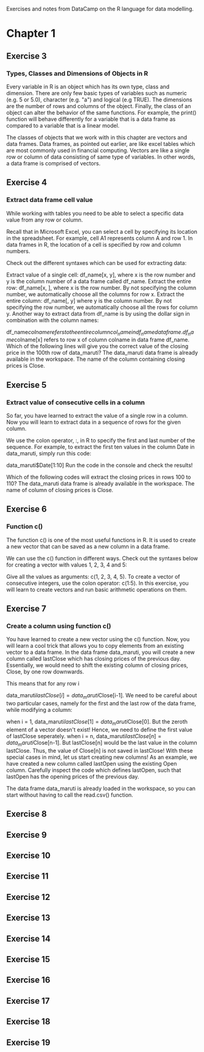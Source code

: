 Exercises and notes from DataCamp on the R language for data modelling.

# Chapter 1
## Exercise 3
### Types, Classes and Dimensions of Objects in R
Every variable in R is an object which has its own type, class and dimension. There are only few basic types of variables such as numeric (e.g. 5 or 5.0), character (e.g. "a") and logical (e.g TRUE). The dimensions are the number of rows and columns of the object. Finally, the class of an object can alter the behavior of the same functions. For example, the print() function will behave differently for a variable that is a data frame as compared to a variable that is a linear model.

The classes of objects that we work with in this chapter are vectors and data frames. Data frames, as pointed out earlier, are like excel tables which are most commonly used in financial computing. Vectors are like a single row or column of data consisting of same type of variables. In other words, a data frame is comprised of vectors.

## Exercise 4
### Extract data frame cell value
While working with tables you need to be able to select a specific data value from any row or column.

Recall that in Microsoft Excel, you can select a cell by specifying its location in the spreadsheet. For example, cell A1 represents column A and row 1. In data frames in R, the location of a cell is specified by row and column numbers.

Check out the different syntaxes which can be used for extracting data:

Extract value of a single cell: df_name[x, y], where x is the row number and y is the column number of a data frame called df_name.
Extract the entire row: df_name[x, ], where x is the row number. By not specifying the column number, we automatically choose all the columns for row x.
Extract the entire column: df_name[, y] where y is the column number. By not specifying the row number, we automatically choose all the rows for column y.
Another way to extract data from df_name is by using the dollar sign in combination with the column names:

df_name$colname refers to the entire column col_name in df_name data frame.
df_name$colname[x] refers to row x of column colname in data frame df_name.
Which of the following lines will give you the correct value of the closing price in the 100th row of data_maruti? The data_maruti data frame is already available in the workspace. The name of the column containing closing prices is Close.

## Exercise 5
### Extract value of consecutive cells in a column
So far, you have learned to extract the value of a single row in a column. Now you will learn to extract data in a sequence of rows for the given column.

We use the colon operator, :, in R to specify the first and last number of the sequence. For example, to extract the first ten values in the column Date in data_maruti, simply run this code:

data_maruti$Date[1:10]
Run the code in the console and check the results!

Which of the following codes will extract the closing prices in rows 100 to 110? The data_maruti data frame is already available in the workspace. The name of column of closing prices is Close.

## Exercise 6
### Function c()
The function c() is one of the most useful functions in R. It is used to create a new vector that can be saved as a new column in a data frame.

We can use the c() function in different ways. Check out the syntaxes below for creating a vector with values 1, 2, 3, 4 and 5:

Give all the values as arguments: c(1, 2, 3, 4, 5).
To create a vector of consecutive integers, use the colon operator: c(1:5).
In this exercise, you will learn to create vectors and run basic arithmetic operations on them.

## Exercise 7
### Create a column using function c()
You have learned to create a new vector using the c() function. Now, you will learn a cool trick that allows you to copy elements from an existing vector to a data frame.
In the data frame data_maruti, you will create a new column called lastClose which has closing prices of the previous day. Essentially, we would need to shift the existing column of closing prices, Close, by one row downwards.

This means that for any row i

data_maruti$lastClose[i] = data_maruti$Close[i-1].
We need to be careful about two particular cases, namely for the first and the last row of the data frame, while modifying a column:

when i = 1, data_maruti$lastClose[1] = data_maruti$Close[0]. But the zeroth element of a vector doesn't exist! Hence, we need to define the first value of lastClose seperately.
when i = n, data_maruti$lastClose[n] = data_maruti$Close[n-1]. But lastClose[n] would be the last value in the column lastClose. Thus, the value of Close[n] is not saved in lastClose!
With these special cases in mind, let us start creating new columns! As an example, we have created a new column called lastOpen using the existing Open column. Carefully inspect the code which defines lastOpen, such that lastOpen has the opening prices of the previous day.

The data frame data_maruti is already loaded in the workspace, so you can start without having to call the read.csv() function.

## Exercise 8
## Exercise 9
## Exercise 10
## Exercise 11
## Exercise 12
## Exercise 13
## Exercise 14
## Exercise 15
## Exercise 16
## Exercise 17
## Exercise 18
## Exercise 19
